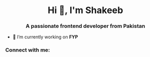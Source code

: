 <h1 align="center">Hi 👋, I'm Shakeeb</h1>
<h3 align="center">A passionate frontend developer from Pakistan</h3>

- 🔭 I’m currently working on **FYP**

<h3 align="left">Connect with me:</h3>
<p align="left">
</p>
